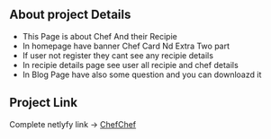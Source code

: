 ## About project Details
- This Page is about Chef And their Recipie
- In homepage have banner Chef Card Nd Extra Two part 
- If user not register they cant see any recipie details
- In recipie details page see user all recipie and chef details
- In Blog Page have also some question and you can downloazd it




## Project Link
Complete netlyfy link -> [ChefChef](https://chimerical-marshmallow-770151.netlify.app)